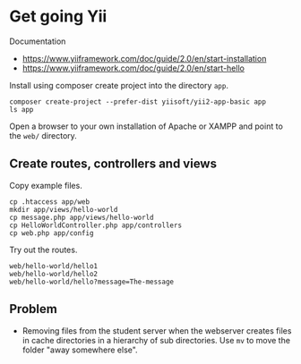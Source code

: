 Get going Yii
====================

Documentation

* https://www.yiiframework.com/doc/guide/2.0/en/start-installation
* https://www.yiiframework.com/doc/guide/2.0/en/start-hello

Install using composer create project into the directory `app`.

```
composer create-project --prefer-dist yiisoft/yii2-app-basic app
ls app
```

Open a browser to your own installation of Apache or XAMPP and point to the `web/` directory.



Create routes, controllers and views
-----------------------

Copy example files.

```
cp .htaccess app/web
mkdir app/views/hello-world
cp message.php app/views/hello-world
cp HelloWorldController.php app/controllers
cp web.php app/config
```

Try out the routes.

```
web/hello-world/hello1
web/hello-world/hello2
web/hello-world/hello?message=The-message
```



Problem
-----------------------

* Removing files from the student server when the webserver creates files in cache directories in a hierarchy of sub directories. Use `mv` to move the folder "away somewhere else".
